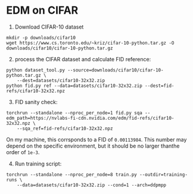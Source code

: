 # EDM on CIFAR

1. Download CIFAR-10 dataset

```
mkdir -p downloads/cifar10
wget https://www.cs.toronto.edu/~kriz/cifar-10-python.tar.gz -O downloads/cifar10/cifar-10-python.tar.gz
```

2. process the CIFAR dataset and calculate FID reference:

```
python dataset_tool.py --source=downloads/cifar10/cifar-10-python.tar.gz \
    --dest=datasets/cifar10-32x32.zip
python fid.py ref --data=datasets/cifar10-32x32.zip --dest=fid-refs/cifar10-32x32.npz
```

3. FID sanity check:

```
torchrun --standalone --nproc_per_node=1 fid.py sqa --edm_path=https://nvlabs-fi-cdn.nvidia.com/edm/fid-refs/cifar10-32x32.npz \
    --sqa_ref=fid-refs/cifar10-32x32.npz
```

On my machine, this corrsponds to a FID of `0.00113984`. This number may depend on the specific environment, but it should be no larger thanthe order of `1e-3`.

4. Run training script:

```
torchrun --standalone --nproc_per_node=8 train.py --outdir=training-runs \
    --data=datasets/cifar10-32x32.zip --cond=1 --arch=ddpmpp
```
